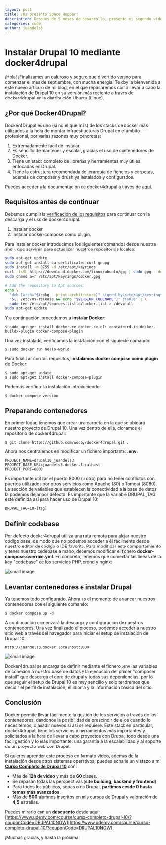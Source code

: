 ```yaml
---
layout: post
title: ¡Os presento Space Hopper!
description: Después de 5 meses de desarrollo, presento mi segundo videojuego para móviles, ambientado en el espacio exterior.
categories: code
author: juandels3
---
```


# Instalar Drupal 10 mediante docker4drupal

¡Hola! ¡Finalizamos un caluroso y seguro que divertido verano para comenzar el mes de septiembre, con mucha energía!
Te doy la bienvenida a este nuevo artículo de mi blog, en el que repasaremos cómo llevar a cabo la instalación de Drupal 10 en su versión más reciente a través de docker4drupal en la distribución Ubuntu (Linux).

## ¿Por qué Docker4Drupal?

Docker4Drupal es uno (si no el que más) de los stacks de docker más utilizados a la hora de montar infraestructuras Drupal en el ámbito profesional, por varias razones muy concretas:

1. Extremadamente fácil de instalar.
2. Es sencillo de mantener y escalar, gracias el uso de contenedores de Docker.
3. Tiene un stack completo de librerías y herramientas muy útiles enfocadas en Drupal.
4. Tiene la estructura recomendada de jerarquía de ficheros y carpetas, además de composer y drush ya instalados y configurados.

Puedes acceder a la documentación de docker4drupal a través de [aquí](https://wodby.com/docs/1.0/stacks/drupal/local/).

## Requisitos antes de continuar

Debemos cumplir la [verificación de los requisitos](https://wodby.com/docs/1.0/stacks/drupal/local/#requirements) para continuar con la descarga y el uso de docker4drupal.

1. Instalar docker
2. Instalar docker-compose como plugin.

Para instalar docker introducimos los siguientes comandos desde nuestra shell, que servirán para actualizar nuestros repositorios locales:

```bash
sudo apt-get update
sudo apt-get install ca-certificates curl gnupg
sudo install -m 0755 -d /etc/apt/keyrings
curl -fsSL https://download.docker.com/linux/ubuntu/gpg | sudo gpg --dearmor -o /etc/apt/keyrings/docker.gpg
sudo chmod a+r /etc/apt/keyrings/docker.gpg

# Add the repository to Apt sources:
echo \
  "deb [arch="$(dpkg --print-architecture)" signed-by=/etc/apt/keyrings/docker.gpg] https://download.docker.com/linux/ubuntu \
  "$(. /etc/os-release && echo "$VERSION_CODENAME")" stable" | \
  sudo tee /etc/apt/sources.list.d/docker.list > /dev/null
sudo apt-get update
```

Y a continuación, procedemos a **instalar Docker**:

```console
$ sudo apt-get install docker-ce docker-ce-cli containerd.io docker-buildx-plugin docker-compose-plugin
```

Una vez instalado, verificamos la instalación con el siguiente comando:

```console
$ sudo docker run hello-world
```

Para finalizar con los requisitos, **instalamos docker compose como plugin** de Docker:

```console
$ sudo apt-get update
$ sudo apt-get install docker-compose-plugin
```

Podemos verificar la instalación introduciendo:

```console
$ docker compose version
```

## Preparando contenedores

En primer lugar, tenemos que crear una carpeta en la que se ubicará nuestro proyecto de Drupal 10.
Una vez dentro de ella, clonamos el repositorio de docker4drupal:

```console
$ git clone https://github.com/wodby/docker4drupal.git .
```

Ahora nos centraremos en modificar un fichero importante: **.env**.

    PROJECT_NAME=drupal10_juandels3
    PROJECT_BASE_URL=juandels3.docker.localhost
    PROJECT_PORT=8000

Es importante utilizar el puerto 8000 (u otro) para no tener conflictos con puertos utilizados por otros servicios como Apache (80) o Tomcat (8080).
La sección de variables que establecen la conectividad a la base de datos la podemos dejar por defecto.
Es importante que la variable DRUPAL_TAG esté definida así para hacer uso de Drupal 10:

    DRUPAL_TAG=10-[tag]

## Definir codebase

Por defecto docker4drupal utiliza una ruta remota para alojar nuestro código base, de modo que no podemos acceder a él fácilmente desde nuestro editor de código o IDE favorito. Para modificar este comportamiento y tener nuestro codebase a mano, debemos modificar el fichero **docker-compose.override.yml**.
En concreto, tenemos que comentar las líneas de la key "codebase" de los servicios PHP, crond y nginx:

![small image]({{site.baseurl}}/images/drupal10_1.png)

## Levantar contenedores e instalar Drupal

Ya tenemos todo configurado. Ahora es el momento de arrancar nuestros contenedores con el siguiente comando:

```console
$ docker compose up -d
```

A continuación comenzará la descarga y configuración de nuestros contenedores. Una vez finalizado el proceso, podemos acceder a nuestro sitio web a través del navegador para iniciar el setup de instalación de Drupal 10:

    http://juandels3.docker.localhost:8000

![small image]({{site.baseurl}}/images/drupal10_2.png)

Docker4drupal se encarga de definir mediante el fichero .env las variables de conexión a nuestro base de datos y la ejecución del primer "composer install" que descarga el core de drupal y todas sus dependencias, por lo que seguir el setup de Drupal 10 es muy sencillo y solo tendremos que decidir el perfil de instalación, el idioma y la información básica del sitio.

## Conclusión

Docker permite llevar fácilmente la gestión de los servicios a través de los contenedores, dándonos la posibilidad de prescindir de ellos cuando lo necesitemos, o añadir nuevos si así se requiere.
Este stack en particular, docker4drupal, tiene los servicios y herramientas más importantes y solicitados a la hora de llevar a cabo proyectos con Drupal; todo desde una fácil gestión y lo más importante: una garantía a la escalabilidad y al soporte de un proyecto web con Drupal.

Si quieres aprender este proceso en formato vídeo, además de la instalación desde otros sistemas operativos, puedes echarle un vistazo a mi [**Curso Completo de Drupal 10**](https://www.udemy.com/course/curso-completo-drupal-10/?couponCode=DRUPAL10NOW) con:

- Más de **12h de vídeo** y más de **60** clases.
- Se repasan todas las perspectivas (**site building, backend y frontend**)
- Para todos los públicos, sepas o no Drupal, **partimos desde 0 hasta temas más avanzados**.
- Más de **500** alumnos inscritos en mis cursos de Drupal y valoración de **4,5** estrellas.

Puedes mirarlo con un **descuento** desde aquí: [https://www.udemy.com/course/curso-completo-drupal-10/?couponCode=DRUPAL10NOW](https://www.udemy.com/course/curso-completo-drupal-10/?couponCode=DRUPAL10NOW)

¡Muchas gracias, y hasta la próxima!